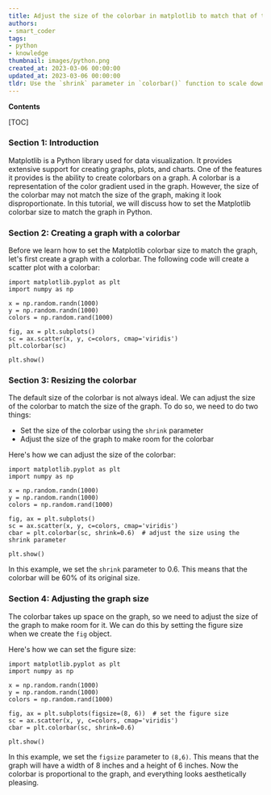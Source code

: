 ```yaml
---
title: Adjust the size of the colorbar in matplotlib to match that of the graph
authors:
- smart_coder
tags:
- python
- knowledge
thumbnail: images/python.png
created_at: 2023-03-06 00:00:00
updated_at: 2023-03-06 00:00:00
tldr: Use the `shrink` parameter in `colorbar()` function to scale down the colorbar to match the size of the graph.
---
```


**Contents**

[TOC]

### Section 1: Introduction

Matplotlib is a Python library used for data visualization. It provides extensive support for creating graphs, plots, and charts. One of the features it provides is the ability to create colorbars on a graph. A colorbar is a representation of the color gradient used in the graph. However, the size of the colorbar may not match the size of the graph, making it look disproportionate. In this tutorial, we will discuss how to set the Matplotlib colorbar size to match the graph in Python.

### Section 2: Creating a graph with a colorbar

Before we learn how to set the Matplotlib colorbar size to match the graph, let's first create a graph with a colorbar. The following code will create a scatter plot with a colorbar:

```
import matplotlib.pyplot as plt
import numpy as np

x = np.random.randn(1000)
y = np.random.randn(1000)
colors = np.random.rand(1000)

fig, ax = plt.subplots()
sc = ax.scatter(x, y, c=colors, cmap='viridis')
plt.colorbar(sc)

plt.show()
```

### Section 3: Resizing the colorbar

The default size of the colorbar is not always ideal. We can adjust the size of the colorbar to match the size of the graph. To do so, we need to do two things:

- Set the size of the colorbar using the `shrink` parameter
- Adjust the size of the graph to make room for the colorbar

Here's how we can adjust the size of the colorbar:

```
import matplotlib.pyplot as plt
import numpy as np

x = np.random.randn(1000)
y = np.random.randn(1000)
colors = np.random.rand(1000)

fig, ax = plt.subplots()
sc = ax.scatter(x, y, c=colors, cmap='viridis')
cbar = plt.colorbar(sc, shrink=0.6)  # adjust the size using the shrink parameter

plt.show()
```

In this example, we set the `shrink` parameter to 0.6. This means that the colorbar will be 60% of its original size.

### Section 4: Adjusting the graph size

The colorbar takes up space on the graph, so we need to adjust the size of the graph to make room for it. We can do this by setting the figure size when we create the `fig` object.

Here's how we can set the figure size:

```
import matplotlib.pyplot as plt
import numpy as np

x = np.random.randn(1000)
y = np.random.randn(1000)
colors = np.random.rand(1000)

fig, ax = plt.subplots(figsize=(8, 6))  # set the figure size
sc = ax.scatter(x, y, c=colors, cmap='viridis')
cbar = plt.colorbar(sc, shrink=0.6)

plt.show()
```

In this example, we set the `figsize` parameter to `(8,6)`. This means that the graph will have a width of 8 inches and a height of 6 inches. Now the colorbar is proportional to the graph, and everything looks aesthetically pleasing.
